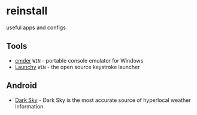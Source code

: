 # reinstall
useful apps and configs

## Tools

* [cmder](http://cmder.net/) `WIN` - portable console emulator for Windows
* [Launchy](http://www.launchy.net/) `WIN` - the open source keystroke launcher

## Android

* [Dark Sky](https://play.google.com/store/apps/details?id=net.darksky.darksky) - Dark Sky is the most accurate source of hyperlocal weather information.
